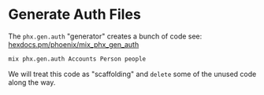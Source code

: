 # Generate Auth Files

The `phx.gen.auth` "generator" 
creates a bunch of code 
see:
[hexdocs.pm/phoenix/mix_phx_gen_auth](https://hexdocs.pm/phoenix/mix_phx_gen_auth.html)

```sh
mix phx.gen.auth Accounts Person people
```

We will treat this code as "scaffolding" 
and `delete` some of the unused code along the way. 

